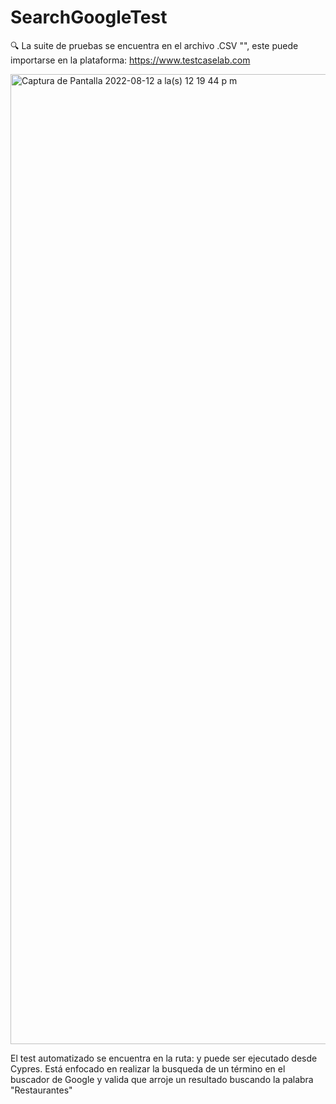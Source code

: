 # SearchGoogleTest
🔍
La suite de pruebas se encuentra en el archivo .CSV "", este puede importarse en la plataforma: https://www.testcaselab.com 

<img width="1552" alt="Captura de Pantalla 2022-08-12 a la(s) 12 19 44 p m" src="https://user-images.githubusercontent.com/107163515/184410767-749bb90c-f5af-4708-a2ac-30be90d766b7.png">


El test automatizado se encuentra en la ruta: y puede ser ejecutado desde Cypres. Está enfocado en realizar la busqueda de un término en el buscador de Google y valida que arroje un resultado buscando la palabra "Restaurantes"
